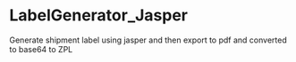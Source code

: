 # LabelGenerator_Jasper
 Generate shipment label using jasper and then export to pdf and converted to base64 to ZPL
